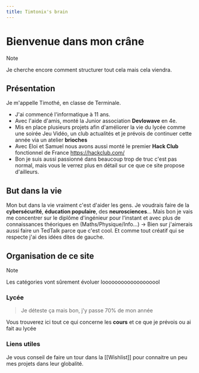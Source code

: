 ```yaml
---
title: Timtonix's brain
---
```


# Bienvenue dans mon crâne
 > [!NOTE]
 > Je cherche encore comment structurer tout cela mais cela viendra.
 
## Présentation

Je m'appelle Timothé, en classe de Terminale.
- J'ai commencé l'informatique à 11 ans.
- Avec l'aide d'amis, monté la Junior association  **Devlowave** en 4e.
- Mis en place plusieurs projets afin d'améliorer la vie du lycée comme une soirée Jeu Vidéo, un club actualités et je prévois de continuer cette année via un atelier **brioches**
- Avec Eloi et Samuel nous avons aussi monté le premier **Hack Club** fonctionnel de France https://hackclub.com/
- Bon je suis aussi passionné dans beaucoup trop de truc c'est pas normal, mais vous le verrez plus en détail sur ce que ce site propose d'ailleurs.

## But dans la vie

Mon but dans la vie vraiment c'est d'aider les gens.
Je voudrais faire de la **cybersécurité**, **éducation populaire**, des **neurosciences**...
Mais bon je vais me concentrer sur le diplôme d'ingénieur pour l'instant et avec plus de connaissances théoriques en (Maths/Physique/Info...)
-> Bien sur j'aimerais aussi faire un TedTalk parce que c'est cool.
Et comme tout créatif qui se respecte j'ai des idées dites de gauche.


## Organisation de ce site
> [!NOTE]
> Les catégories vont sûrement évoluer looooooooooooooooool

### Lycée
> Je déteste ça mais bon, j'y passe 70% de mon année

Vous trouverez ici tout ce qui concerne les **cours** et ce que je prévois ou ai fait au lycée

### Liens utiles
Je vous conseil de faire un tour dans la [[Wishlist]] pour connaitre un peu mes projets dans leur globalité.